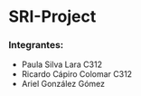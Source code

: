 # SRI-Project
### Integrantes:
- Paula Silva Lara C312
- Ricardo Cápiro Colomar C312
- Ariel González Gómez
